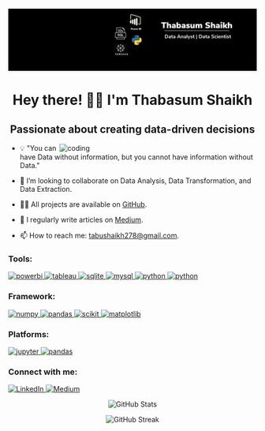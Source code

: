 ![Banner](https://github.com/crystalcodee/Thabasum-Shaikh/blob/main/Black%20%26%20White%20Modern%20Minimalist%20Data%20Analyst%20LinkedIn%20Banner.png)

<h1 align="center"> Hey there! 👋🏼 I'm Thabasum Shaikh </h1>
<h2 align="center"> Passionate about creating data-driven decisions </h2>

<img align="right" alt="coding" width="400" src="https://github.com/crystalcodee/Thabasum_Shaikh/blob/main/data_analytics.gif">

- 💡 "You can have Data without information, but you cannot have information without Data."

- 👯 I’m looking to collaborate on Data Analysis, Data Transformation, and Data Extraction.

- 👩‍💻 All projects are available on [GitHub](https://github.com/crystalcodee).

- 📝 I regularly write articles on [Medium](https://medium.com/@tabusheikh278).

- 📫 How to reach me: tabushaikh278@gmail.com.

  
<h3 align="left">Tools:</h3>
<p align="left">
    <a href="https://www.microsoft.com/en-us/power-platform/products/power-bi/" target="_blank" rel="noreferrer"> <img src="https://github.com/crystalcodee/Thabasum_Shaikh/blob/main/power%20BI%20logo.jpg" alt="powerbi" width="40" height="40"/> </a>
    <a href="https://www.tableau.com/" target="_blank" rel="noreferrer"> <img src="https://github.com/crystalcodee/Thabasum_Shaikh/blob/main/Tableau.png" alt="tableau" width="40" height="40"/> </a>
    <a href="https://www.sqlite.org/" target="_blank" rel="noreferrer"> <img src="https://github.com/crystalcodee/Thabasum_Shaikh/blob/main/sqlite%20logo.png" alt="sqlite" width="40" height="40"/> </a>
    <a href="https://www.mysql.com/" target="_blank" rel="noreferrer"> <img src="https://github.com/crystalcodee/Thabasum_Shaikh/blob/main/MYSQL%20logo.jpeg" alt="mysql" width="40" height="40"/> </a>
    <a href="https://www.python.org/" target="_blank" rel="noreferrer"> <img src="https://github.com/crystalcodee/Thabasum_Shaikh/blob/main/python%20logo.jpg" alt="python" width="40" height="40"/> </a>
    <a href="https://www.microsoft.com/en-in/microsoft-365/excel" target="_blank" rel="noreferrer"> <img src="https://github.com/crystalcodee/Thabasum_Shaikh/blob/main/Excel%20Logo.png" alt="python" width="40" height="40"/> </a>
</p>

<h3 align="left">Framework:</h3>
<p align="left">
    <a href="https://numpy.org/" target="_blank" rel="noreferrer"> <img src="https://github.com/crystalcodee/Thabasum_Shaikh/blob/main/Numpy%20Logo.png" alt="numpy" width="40" height="40"/> </a>
    <a href="https://pandas.pydata.org/" target="_blank" rel="noreferrer"> <img src="https://github.com/crystalcodee/Thabasum_Shaikh/blob/main/Pandas%20logo.png" alt="pandas" width="40" height="40"/> </a>
    <a href="https://scikit-learn.org/stable/" target="_blank" rel="noreferrer"> <img src="https://github.com/crystalcodee/Thabasum_Shaikh/blob/main/scikit%20learn%20logo.jpg" alt="scikit" width="40" height="40"/> </a>
    <a href="https://matplotlib.org/" target="_blank" rel="noreferrer"> <img src="https://github.com/crystalcodee/Thabasum_Shaikh/blob/main/matplotlib%20plot.png" alt="matplotlib" width="40" height="40"/> </a>
</p>

<h3 align="left">Platforms:</h3>
<p align="left">
    <a href="https://jupyter.org/" target="_blank" rel="noreferrer"> <img src="https://github.com/crystalcodee/Thabasum_Shaikh/blob/main/jupyter%20logo.png" alt="jupyter" width="40" height="40"/> </a>
    <a href="https://code.visualstudio.com/docs/editor/vscode-web" target="_blank" rel="noreferrer"> <img src="https://github.com/crystalcodee/Thabasum_Shaikh/blob/main/visual%20studio%20codelogo.png" alt="pandas" width="40" height="40"/> </a>
</p>

<h3 align="left">Connect with me:</h3>
<p align="left">
    <a href="https://www.linkedin.com/in/thabasumshaikh/" target="_blank" rel="noreferrer"> <img src="https://raw.githubusercontent.com/rahuldkjain/github-profile-readme-generator/master/src/images/icons/Social/linked-in-alt.svg" alt="LinkedIn" height="30" width="40"/> </a>
    <a href="https://medium.com/@tabusheikh278" target="_blank" rel="noreferrer"> <img src="https://raw.githubusercontent.com/rahuldkjain/github-profile-readme-generator/master/src/images/icons/Social/medium.svg" alt="Medium" height="30" width="40"/> </a>
</p>

<p align="center">
    <img src="https://github-readme-stats.vercel.app/api?username=crystalcodee&show_icons=true&locale=en" alt="GitHub Stats" />
</p>

<p align="center">
    <img src="https://github-readme-streak-stats.herokuapp.com/?user=crystalcodee" alt="GitHub Streak" />
</p>
